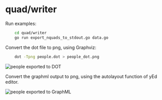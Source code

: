 quad/writer
===========

Run examples:

```bash
    cd quad/writer
    go run export_nquads_to_stdout.go data.go
```

Convert the dot file to png, using Graphviz:

```bash
    dot -Tpng people.dot > people_dot.png
```

![people exported to DOT](./writer/people_dot.png)

Convert the graphml output to png, using the autolayout function of yEd editor.

![people exported to GraphML](./writer/people_graphml.png)
